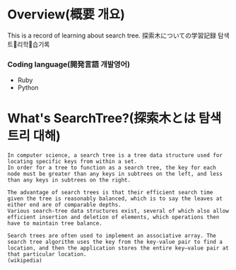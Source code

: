 # Overview(概要 개요)
This is a record of learning about search tree.
探索木についての学習記録
탐색트리학습기록

### Coding language(開発言語 개발영어)
 - Ruby
 - Python

# What's SearchTree?(探索木とは 탐색트리 대해)
```
In computer science, a search tree is a tree data structure used for locating specific keys from within a set.
In order for a tree to function as a search tree, the key for each node must be greater than any keys in subtrees on the left, and less than any keys in subtrees on the right.

The advantage of search trees is that their efficient search time given the tree is reasonably balanced, which is to say the leaves at either end are of comparable depths.
Various search-tree data structures exist, several of which also allow efficient insertion and deletion of elements, which operations then have to maintain tree balance.

Search trees are often used to implement an associative array. The search tree algorithm uses the key from the key-value pair to find a location, and then the application stores the entire key–value pair at that particular location.
(wikipedia)
```
